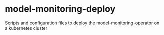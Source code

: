 # model-monitoring-deploy
Scripts and configuration files to deploy the model-monitoring-operator on a kubernetes cluster
